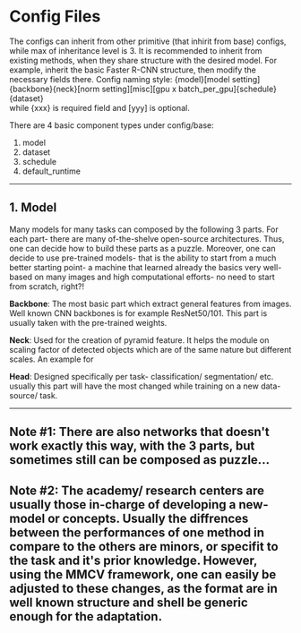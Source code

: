 # 

# Config Files

The configs can inherit from other primitive (that inhirit from base) configs, while max of inheritance level is 3. 
It is recommended to inherit from existing methods, when they share structure with the desired model.
For example, inherit the basic Faster R-CNN structure, then modify the necessary fields there.
Config naming style: {model}[model setting]{backbone}{neck}[norm setting][misc][gpu x batch_per_gpu]{schedule}{dataset}\
while {xxx} is required field and [yyy] is optional.

There are 4 basic component types under config/base:
1. model
2. dataset
3. schedule
4. default_runtime

------------------------------------------------------------------------------------------------------------------------

## 1. Model

Many models for many tasks can composed by the following 3 parts.
For each part- there are many of-the-shelve open-source architectures. Thus, one can decide how to build these parts as a puzzle.
Moreover, one can decide to use pre-trained models- that is the ability to start from a much better starting point- 
a machine that learned already the basics very well- based on many images and high computational efforts- no need to start from scratch, right?!

**Backbone**: The most basic part which extract general features from images. Well known CNN backbones is for example ResNet50/101. This part is usually taken with the pre-trained weights.

**Neck**: Used for the creation of pyramid feature. It helps the module on scaling factor of detected objects which are of the same nature but different scales. An example for

**Head**: Designed specifically per task- classification/ segmentation/ etc. usually this part will have the most changed while training on a new data-source/ task.

---
**Note #1**: 
There are also networks that doesn't work exactly this way, with the 3 parts, but sometimes still can be composed as puzzle...
---
**Note #2**: The academy/ research centers are usually those in-charge of developing a new-model or concepts. 
Usually the diffrences between the performances of one method in compare to the others are minors, or specifit to the task and it's prior knowledge. 
However, using the MMCV framework, one can easily be adjusted to these changes, as the format are in well known structure and shell be generic enough for the adaptation.
---